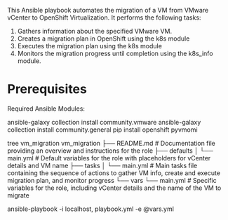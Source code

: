 This Ansible playbook automates the migration of a VM from VMware vCenter to OpenShift Virtualization. It performs the following tasks:

1. Gathers information about the specified VMware VM.
2. Creates a migration plan in OpenShift using the k8s module
3. Executes the migration plan using the k8s module
4. Monitors the migration progress until completion using the k8s_info module.

# Prerequisites
Required Ansible Modules:

ansible-galaxy collection install community.vmware
ansible-galaxy collection install community.general
pip install openshift pyvmomi

tree vm_migration
vm_migration
├── README.md           # Documentation file providing an overview and instructions for the role
├── defaults
│   └── main.yml        # Default variables for the role with placeholders for vCenter details and VM name
├── tasks
│   └── main.yml        # Main tasks file containing the sequence of actions to gather VM info, create and execute migration plan, and monitor progress
└── vars
    └── main.yml        # Specific variables for the role, including vCenter details and the name of the VM to migrate


ansible-playbook -i localhost, playbook.yml -e @vars.yml
